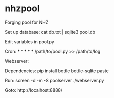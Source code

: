 nhzpool
=======

Forging pool for NHZ

Set up database:
cat db.txt | sqlite3 pool.db

Edit variables in pool.py

Cron:
\* * * * * /path/to/pool.py >> /path/to/log

Webserver:

Dependencies:
pip install bottle bottle-sqlite paste

Run:
screen -d -m -S poolserver ./webserver.py

Goto:
http://localhost:8888/



